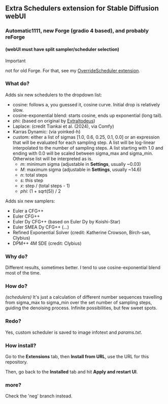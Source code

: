 ## Extra Schedulers extension for Stable Diffusion webUI ##
### Automatic1111, new Forge (gradio 4 based), and probably reForge ###
#### (webUI must have split sampler/scheduler selection) ####

>[!IMPORTANT]
>not for old Forge. For that, see my [OverrideScheduler extension](https://github.com/DenOfEquity/SchedRide).

### What do? ###
Adds six new schedulers to the dropdown list:
* cosine: follows a, you guessed it, cosine curve. Initial drop is relatively slow.
* cosine-exponential blend: starts cosine, ends up exponential (long tail).
* phi: (based on original by [Extraltodeus](https://github.com/Extraltodeus/sigmas_tools_and_the_golden_scheduler))
* Laplace: (credit Tiankai et al. (2024), via Comfy)
* Karras Dynamic: (via yoinked-h)
* custom: either a list of sigmas [1.0, 0.6, 0.25, 0.1, 0.0] or an expression that will be evaluated for each sampling step. A list will be log-linear interpolated to the number of sampling steps. A list starting with 1.0 and ending with 0.0 will be scaled between sigma_max and sigma_min. Otherwise list will be interpreted as is.
  * *m*: minimum sigma (adjustable in **Settings**, usually ~0.03)
  * *M*: maximum sigma (adjustable in **Settings**, usually ~14.6)
  * *n*: total steps
  * *s*: this step
  * *x*: step / (total steps - 1)
  * *phi*: (1 + sqrt(5)) / 2

Adds six new samplers:
* Euler a CFG++
* Euler CFG++
* Euler Dy CFG++ (based on Euler Dy by Koishi-Star)
* Euler SMEA Dy CFG++ (...)
* Refined Exponential Solver (credit: Katherine Crowson, Birch-san, Clybius)
* DPM++ 4M SDE (credit: Clybius)
  
### Why do? ###
Different results, sometimes better. I tend to use cosine-exponential blend most of the time.

### How do? ###
*(schedulers)* It's just a calculation of different number sequences travelling from sigma_max to sigma_min over the set number of sampling steps, guiding the denoising process. Infinite possibilities, but few sweet spots.

### Redo? ###
Yes, custom scheduler is saved to image infotext and *params.txt*.

### How install? ###
Go to the **Extensions** tab, then **Install from URL**, use the URL for this repository.

Then, go back to the **Installed** tab and hit **Apply and restart UI**.

### more? ###
Check the 'neg' branch instead.
